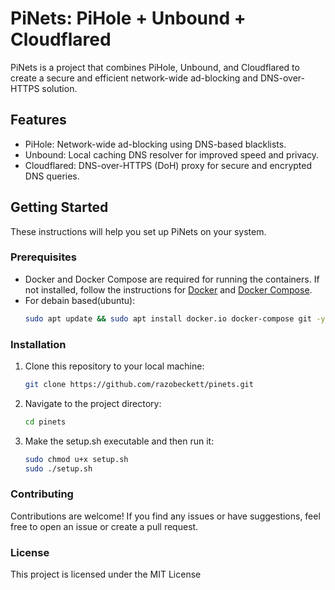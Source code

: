 # PiNets: PiHole + Unbound + Cloudflared

PiNets is a project that combines PiHole, Unbound, and Cloudflared to create a secure and efficient network-wide ad-blocking and DNS-over-HTTPS solution.

## Features

- PiHole: Network-wide ad-blocking using DNS-based blacklists.
- Unbound: Local caching DNS resolver for improved speed and privacy.
- Cloudflared: DNS-over-HTTPS (DoH) proxy for secure and encrypted DNS queries.

## Getting Started

These instructions will help you set up PiNets on your system.

### Prerequisites

- Docker and Docker Compose are required for running the containers. If not installed, follow the instructions for [Docker](https://docs.docker.com/get-docker/) and [Docker Compose](https://docs.docker.com/compose/install/).
- For debain based(ubuntu):
  ```sh
  sudo apt update && sudo apt install docker.io docker-compose git -y

### Installation

1. Clone this repository to your local machine:

   ```sh
   git clone https://github.com/razobeckett/pinets.git

2. Navigate to the project directory:

   ```sh
   cd pinets

3. Make the setup.sh executable and then run it:

   ```sh
   sudo chmod u+x setup.sh
   sudo ./setup.sh

### Contributing
Contributions are welcome! If you find any issues or have suggestions, feel free to open an issue or create a pull request.

### License 
This project is licensed under the MIT License 